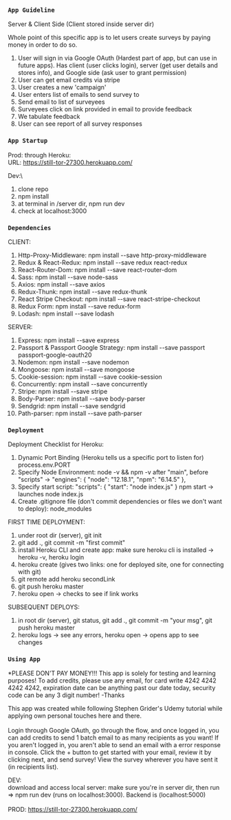 ### `App Guideline`

Server & Client Side (Client stored inside server dir)

Whole point of this specific app is to let users create surveys by paying money in order to do so.

1. User will sign in via Google OAuth (Hardest part of app, but can use in future apps). Has client (user clicks login), server (get user details and stores info), and Google side (ask user to grant permission)
2. User can get email credits via stripe
3. User creates a new 'campaign'
4. User enters list of emails to send survey to
5. Send email to list of surveyees
6. Surveyees click on link provided in email to provide feedback
7. We tabulate feedback
8. User can see report of all survey responses

### `App Startup`

Prod: through Heroku:\
URL: https://still-tor-27300.herokuapp.com/

Dev:\
1) clone repo
2) npm install
3) at terminal in /server dir, npm run dev
4) check at localhost:3000


### `Dependencies`

CLIENT:
1) Http-Proxy-Middleware: npm install --save http-proxy-middleware
2) Redux & React-Redux: npm install --save redux react-redux
3) React-Router-Dom: npm install --save react-router-dom
4) Sass: npm install --save node-sass
5) Axios: npm install --save axios
6) Redux-Thunk: npm install --save redux-thunk
7) React Stripe Checkout: npm install --save react-stripe-checkout
8) Redux Form: npm install --save redux-form
9) Lodash: npm install --save lodash

SERVER:
1) Express: npm install --save express
2) Passport & Passport Google Strategy: npm install --save passport passport-google-oauth20
3) Nodemon: npm install --save nodemon
4) Mongoose: npm install --save mongoose
5) Cookie-session: npm install --save cookie-session
6) Concurrently: npm install --save concurrently
7) Stripe: npm install --save stripe
8) Body-Parser: npm install --save body-parser
9) Sendgrid: npm install --save sendgrid
10) Path-parser: npm install --save path-parser

### `Deployment`

Deployment Checklist for Heroku:

1. Dynamic Port Binding (Heroku tells us a specific port to listen for) process.env.PORT
2. Specify Node Environment:
   node -v && npm -v
   after "main", before "scripts" ->
   "engines": {
   "node": "12.18.1",
   "npm": "6.14.5"
   },
3. Specify start script:
   "scripts": {
   "start": "node index.js"
   }
   npm start -> launches node index.js
4. Create .gitignore file (don't commit dependencies or files we don't want to deploy):
   node_modules

FIRST TIME DEPLOYMENT:

1. under root dir (server), git init
2. git add ., git commit -m "first commit"
3. install Heroku CLI and create app: make sure heroku cli is installed -> heroku -v, heroku login
4. heroku create (gives two links: one for deployed site, one for connecting with git)
5. git remote add heroku secondLink
6. git push heroku master
7. heroku open -> checks to see if link works

SUBSEQUENT DEPLOYS:

1. in root dir (server), git status, git add ., git commit -m "your msg", git push heroku master
2. heroku logs -> see any errors, heroku open -> opens app to see changes

### `Using App`
*PLEASE DON'T PAY MONEY!!! This app is solely for testing and learning purposes! To add credits, please use any email, for card write 4242 4242 4242 4242, expiration date can be anything past our date today, security code can be any 3 digit number! -Thanks

This app was created while following Stephen Grider's Udemy tutorial while applying own personal touches here and there.
<br><br>
Login through Google OAuth, go through the flow, and once logged in, you can add credits to send 1 batch email to as many recipients as you want! If you aren't logged in, you aren't able to send an email with a error response in console. Click the + button to get started with your email, review it by clicking next, and send survey! View the survey wherever you have sent it (in recipients list).

DEV:<br>
download and access local server: make sure you're in server dir, then run => npm run dev (runs on localhost:3000). Backend is (localhost:5000)
<br><br>
PROD: https://still-tor-27300.herokuapp.com/

